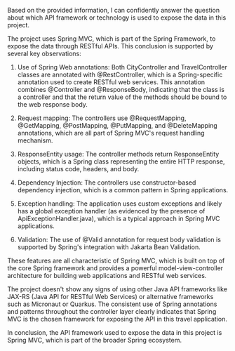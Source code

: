 Based on the provided information, I can confidently answer the question about which API framework or technology is used to expose the data in this project.

The project uses Spring MVC, which is part of the Spring Framework, to expose the data through RESTful APIs. This conclusion is supported by several key observations:

1. Use of Spring Web annotations:
   Both CityController and TravelController classes are annotated with @RestController, which is a Spring-specific annotation used to create RESTful web services. This annotation combines @Controller and @ResponseBody, indicating that the class is a controller and that the return value of the methods should be bound to the web response body.

2. Request mapping:
   The controllers use @RequestMapping, @GetMapping, @PostMapping, @PutMapping, and @DeleteMapping annotations, which are all part of Spring MVC's request handling mechanism.

3. ResponseEntity usage:
   The controller methods return ResponseEntity objects, which is a Spring class representing the entire HTTP response, including status code, headers, and body.

4. Dependency Injection:
   The controllers use constructor-based dependency injection, which is a common pattern in Spring applications.

5. Exception handling:
   The application uses custom exceptions and likely has a global exception handler (as evidenced by the presence of ApiExceptionHandler.java), which is a typical approach in Spring MVC applications.

6. Validation:
   The use of @Valid annotation for request body validation is supported by Spring's integration with Jakarta Bean Validation.

These features are all characteristic of Spring MVC, which is built on top of the core Spring framework and provides a powerful model-view-controller architecture for building web applications and RESTful web services.

The project doesn't show any signs of using other Java API frameworks like JAX-RS (Java API for RESTful Web Services) or alternative frameworks such as Micronaut or Quarkus. The consistent use of Spring annotations and patterns throughout the controller layer clearly indicates that Spring MVC is the chosen framework for exposing the API in this travel application.

In conclusion, the API framework used to expose the data in this project is Spring MVC, which is part of the broader Spring ecosystem.